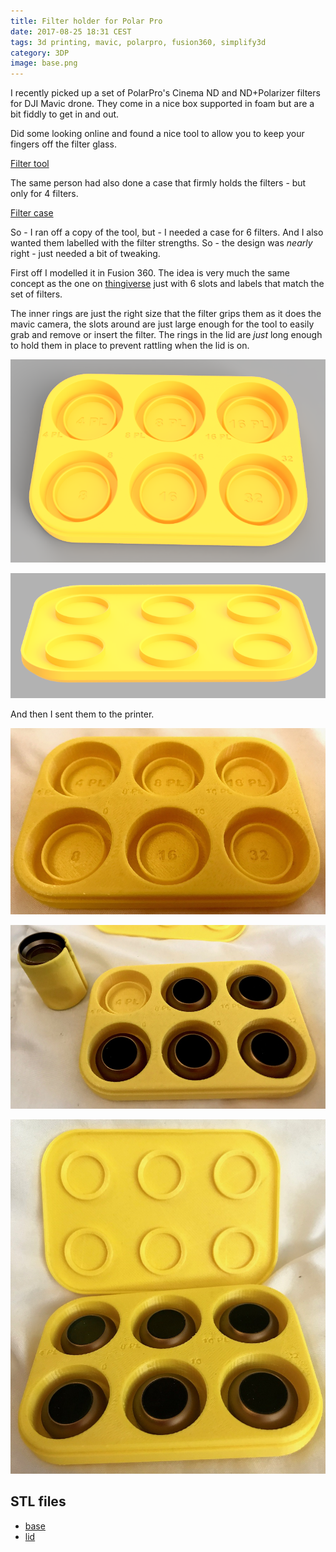 ```yaml
---
title: Filter holder for Polar Pro
date: 2017-08-25 18:31 CEST
tags: 3d printing, mavic, polarpro, fusion360, simplify3d
category: 3DP
image: base.png
---
```


I recently picked up a set of PolarPro's Cinema ND and ND+Polarizer filters for DJI Mavic drone. They come in a nice box supported in foam but are a bit fiddly to get in and out.

Did some looking online and found a nice tool to allow you to keep your fingers off the filter glass.

[Filter tool](https://www.thingiverse.com/thing:2469554)

The same person had also done a case that firmly holds the filters - but only for 4 filters.

[Filter case](https://www.thingiverse.com/thing:2489666)

So - I ran off a copy of the tool, but - I needed a case for 6 filters. And I also wanted them labelled with the filter strengths. So - the design was _nearly_ right - just needed a bit of tweaking.

First off I modelled it in Fusion 360. The idea is very much the same concept as the one on [thingiverse](https://www.thingiverse.com/thing:2489666) just with 6 slots and labels that match the set of filters.

The inner rings are just the right size that the filter grips them as it does the mavic camera, the slots around are just large enough for the tool to easily grab and remove or insert the filter. The rings in the lid are _just_ long enough to hold them in place to prevent rattling when the lid is on.

![Base](base.png 'Base')

![Lid](lid.png 'Lid')

And then I sent them to the printer.

![Base (empty) showing labels](holder.jpg 'Base (empty) showing labels')

![Base with tool - one filter loosely in the tool](holder_with_tool.jpg 'Base with tool - one filter loosely in the tool')

![Base (full) and lid](holder_with_lid.jpg 'Base (full) and lid')

## STL files

* [base](base.stl)
* [lid](lid.stl)